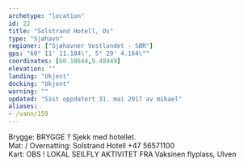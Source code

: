 ```yaml
---
archetype: "location"
id: 22
title: "Solstrand Hotell, Os"
type: "Sjøhavn"
regioner: ["Sjøhavner Vestlandet - SØR"]
gps: "60° 11' 11.184\", 5° 29' 4.164\""
coordinates: [60.18644,5.48449]
elevation: ""
landing: "Ukjent"
docking: "Ukjent"
warning: ""
updated: "Sist oppdatert 31. mai 2017 av mikael"
aliases:
- /vann/159
---
```


Brygge: BRYGGE ? Sjekk med hotellet.\
Mat: / Overnatting: Solstrand Hotell  +47 56571100\
 Kart:  OBS ! LOKAL SEILFLY AKTIVITET FRA Vaksinen flyplass, Ulven
